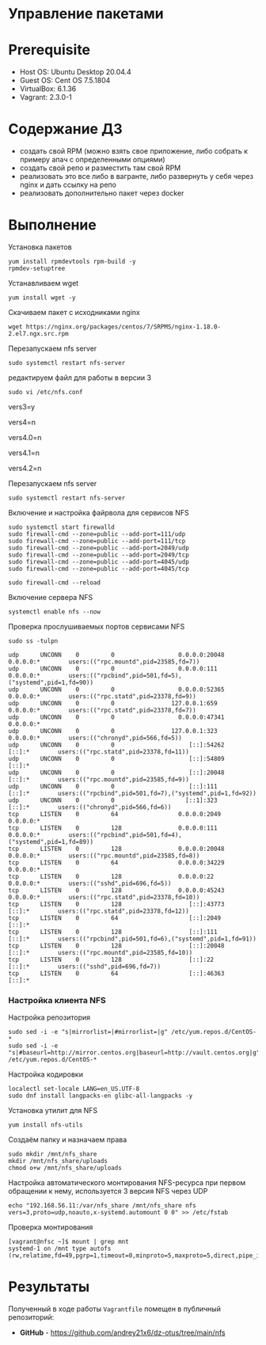 # Управление пакетами

# **Prerequisite**
- Host OS: Ubuntu Desktop 20.04.4
- Guest OS: Cent OS 7.5.1804
- VirtualBox: 6.1.36
- Vagrant: 2.3.0-1

# **Содержание ДЗ**

* создать свой RPM (можно взять свое приложение, либо собрать к примеру апач с определенными опциями)
* создать свой репо и разместить там свой RPM
* реализовать это все либо в вагранте, либо развернуть у себя через nginx и дать ссылку на репо
* реализовать дополнительно пакет через docker

# **Выполнение**


Установка пакетов
```
yum install rpmdevtools rpm-build -y
rpmdev-setuptree
```

Устанавливаем wget
```
yum install wget -y
```

Скачиваем пакет с исходниками nginx
```
wget https://nginx.org/packages/centos/7/SRPMS/nginx-1.18.0-2.el7.ngx.src.rpm
```

Перезапускаем nfs server
```
sudo systemctl restart nfs-server
```

редактируем файл для работы в версии 3
```
sudo vi /etc/nfs.conf
```
vers3=y

vers4=n

vers4.0=n

vers4.1=n

vers4.2=n


Перезапускаем nfs server
```
sudo systemctl restart nfs-server
```

Включение и настройка файрвола для сервисов NFS
```
sudo systemctl start firewalld
sudo firewall-cmd --zone=public --add-port=111/udp
sudo firewall-cmd --zone=public --add-port=111/tcp
sudo firewall-cmd --zone=public --add-port=2049/udp
sudo firewall-cmd --zone=public --add-port=2049/tcp
sudo firewall-cmd --zone=public --add-port=4045/udp
sudo firewall-cmd --zone=public --add-port=4045/tcp

sudo firewall-cmd --reload
```

Включение сервера NFS
```
systemctl enable nfs --now
```

Проверка прослушиваемых портов сервисами NFS
```
sudo ss -tulpn

udp      UNCONN    0         0                  0.0.0.0:20048            0.0.0.0:*        users:(("rpc.mountd",pid=23585,fd=7))
udp      UNCONN    0         0                  0.0.0.0:111              0.0.0.0:*        users:(("rpcbind",pid=501,fd=5),("systemd",pid=1,fd=90))
udp      UNCONN    0         0                  0.0.0.0:52365            0.0.0.0:*        users:(("rpc.statd",pid=23378,fd=9))
udp      UNCONN    0         0                127.0.0.1:659              0.0.0.0:*        users:(("rpc.statd",pid=23378,fd=7))
udp      UNCONN    0         0                  0.0.0.0:47341            0.0.0.0:*
udp      UNCONN    0         0                127.0.0.1:323              0.0.0.0:*        users:(("chronyd",pid=566,fd=5))
udp      UNCONN    0         0                     [::]:54262               [::]:*        users:(("rpc.statd",pid=23378,fd=11))
udp      UNCONN    0         0                     [::]:54809               [::]:*
udp      UNCONN    0         0                     [::]:20048               [::]:*        users:(("rpc.mountd",pid=23585,fd=9))
udp      UNCONN    0         0                     [::]:111                 [::]:*        users:(("rpcbind",pid=501,fd=7),("systemd",pid=1,fd=92))
udp      UNCONN    0         0                    [::1]:323                 [::]:*        users:(("chronyd",pid=566,fd=6))
tcp      LISTEN    0         64                 0.0.0.0:2049             0.0.0.0:*
tcp      LISTEN    0         128                0.0.0.0:111              0.0.0.0:*        users:(("rpcbind",pid=501,fd=4),("systemd",pid=1,fd=89))
tcp      LISTEN    0         128                0.0.0.0:20048            0.0.0.0:*        users:(("rpc.mountd",pid=23585,fd=8))
tcp      LISTEN    0         64                 0.0.0.0:34229            0.0.0.0:*
tcp      LISTEN    0         128                0.0.0.0:22               0.0.0.0:*        users:(("sshd",pid=696,fd=5))
tcp      LISTEN    0         128                0.0.0.0:45243            0.0.0.0:*        users:(("rpc.statd",pid=23378,fd=10))
tcp      LISTEN    0         128                   [::]:43773               [::]:*        users:(("rpc.statd",pid=23378,fd=12))
tcp      LISTEN    0         64                    [::]:2049                [::]:*
tcp      LISTEN    0         128                   [::]:111                 [::]:*        users:(("rpcbind",pid=501,fd=6),("systemd",pid=1,fd=91))
tcp      LISTEN    0         128                   [::]:20048               [::]:*        users:(("rpc.mountd",pid=23585,fd=10))
tcp      LISTEN    0         128                   [::]:22                  [::]:*        users:(("sshd",pid=696,fd=7))
tcp      LISTEN    0         64                    [::]:46363               [::]:*
```

### Настройка клиента NFS

Настройка репозитория

```
sudo sed -i -e "s|mirrorlist=|#mirrorlist=|g" /etc/yum.repos.d/CentOS-*
sudo sed -i -e "s|#baseurl=http://mirror.centos.org|baseurl=http://vault.centos.org|g" /etc/yum.repos.d/CentOS-*
```

Настройка кодировки

```
localectl set-locale LANG=en_US.UTF-8
sudo dnf install langpacks-en glibc-all-langpacks -y
```

Установка утилит для NFS
```
yum install nfs-utils
```

Создаём папку и назначаем права
```
sudo mkdir /mnt/nfs_share
mkdir /mnt/nfs_share/uploads
chmod o+w /mnt/nfs_share/uploads
```

Настройка автоматического монтирования NFS-ресурса при первом обращении к нему,
используется 3 версия NFS через UDP
```
echo "192.168.56.11:/var/nfs_share /mnt/nfs_share nfs vers=3,proto=udp,noauto,x-systemd.automount 0 0" >> /etc/fstab
```

Проверка монтирования
```
[vagrant@nfsc ~]$ mount | grep mnt
systemd-1 on /mnt type autofs (rw,relatime,fd=49,pgrp=1,timeout=0,minproto=5,maxproto=5,direct,pipe_ino=25331)
```

# **Результаты**

Полученный в ходе работы `Vagrantfile` помещен в публичный репозиторий:
- **GitHub** - https://github.com/andrey21x6/dz-otus/tree/main/nfs
